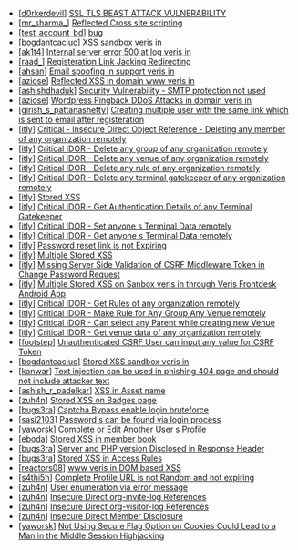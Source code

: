 * [[d0rkerdevil](https://hackerone.com/d0rkerdevil)] [SSL TLS BEAST ATTACK VULNERABILITY ](https://hackerone.com/reports/134760)
* [[mr_sharma_](https://hackerone.com/mr_sharma_)] [Reflected Cross site scripting](https://hackerone.com/reports/174909)
* [[test_account_bd](https://hackerone.com/test_account_bd)] [bug](https://hackerone.com/reports/156941)
* [[bogdantcaciuc](https://hackerone.com/bogdantcaciuc)] [ XSS sandbox veris in](https://hackerone.com/reports/137119)
* [[ak1t4](https://hackerone.com/ak1t4)] [Internal server error 500 at log veris in ](https://hackerone.com/reports/157986)
* [[raad_](https://hackerone.com/raad_)] [Registeration Link Jacking Redirecting ](https://hackerone.com/reports/145306)
* [[ahsan](https://hackerone.com/ahsan)] [Email spoofing in support veris in ](https://hackerone.com/reports/147919)
* [[aziose](https://hackerone.com/aziose)] [Reflected XSS in domain www veris in](https://hackerone.com/reports/137938)
* [[ashishdhaduk](https://hackerone.com/ashishdhaduk)] [Security Vulnerability - SMTP protection not used](https://hackerone.com/reports/123518)
* [[aziose](https://hackerone.com/aziose)] [Wordpress Pingback DDoS Attacks in domain  veris in](https://hackerone.com/reports/124097)
* [[girish_s_pattanashetty](https://hackerone.com/girish_s_pattanashetty)] [Creating multiple user with the same link which is sent to email after registeration](https://hackerone.com/reports/123380)
* [[itly](https://hackerone.com/itly)] [Critical - Insecure Direct Object Reference - Deleting any member of any organization remotely](https://hackerone.com/reports/120115)
* [[itly](https://hackerone.com/itly)] [Critical IDOR - Delete any group of any organization remotely](https://hackerone.com/reports/120121)
* [[itly](https://hackerone.com/itly)] [Critical IDOR - Delete any venue of any organization remotely](https://hackerone.com/reports/120123)
* [[itly](https://hackerone.com/itly)] [Critical IDOR - Delete any rule of any organization remotely](https://hackerone.com/reports/120126)
* [[itly](https://hackerone.com/itly)] [Critical IDOR - Delete any terminal gatekeeper of any organization remotely](https://hackerone.com/reports/120288)
* [[itly](https://hackerone.com/itly)] [Stored XSS ](https://hackerone.com/reports/118950)
* [[itly](https://hackerone.com/itly)] [Critical IDOR - Get Authentication Details of any Terminal Gatekeeper](https://hackerone.com/reports/120293)
* [[itly](https://hackerone.com/itly)] [Critical IDOR - Set anyone s Terminal Data remotely](https://hackerone.com/reports/120291)
* [[itly](https://hackerone.com/itly)] [Critical IDOR - Get anyone s Terminal Data remotely](https://hackerone.com/reports/120289)
* [[itly](https://hackerone.com/itly)] [Password reset link is not Expiring](https://hackerone.com/reports/118948)
* [[itly](https://hackerone.com/itly)] [Multiple Stored XSS](https://hackerone.com/reports/120324)
* [[itly](https://hackerone.com/itly)] [Missing Server Side Validation of CSRF Middleware Token in Change Password Request](https://hackerone.com/reports/120143)
* [[itly](https://hackerone.com/itly)] [Multiple Stored XSS on Sanbox veris in through Veris Frontdesk Android App](https://hackerone.com/reports/121275)
* [[itly](https://hackerone.com/itly)] [Critical IDOR - Get Rules of any organization remotely](https://hackerone.com/reports/120314)
* [[itly](https://hackerone.com/itly)] [Critical IDOR - Make Rule for Any Group  Any Venue remotely](https://hackerone.com/reports/120318)
* [[itly](https://hackerone.com/itly)] [Critical IDOR - Can select any Parent while creating new Venue](https://hackerone.com/reports/120312)
* [[itly](https://hackerone.com/itly)] [Critical IDOR - Get venue data of any organization remotely](https://hackerone.com/reports/120305)
* [[footstep](https://hackerone.com/footstep)] [Unauthenticated CSRF User can input any value for CSRF Token ](https://hackerone.com/reports/143321)
* [[bogdantcaciuc](https://hackerone.com/bogdantcaciuc)] [ Stored XSS sandbox veris in ](https://hackerone.com/reports/137127)
* [[kanwar](https://hackerone.com/kanwar)] [Text injection can be used in phishing 404 page and should not include attacker text](https://hackerone.com/reports/138786)
* [[ashish_r_padelkar](https://hackerone.com/ashish_r_padelkar)] [XSS in Asset name](https://hackerone.com/reports/133744)
* [[zuh4n](https://hackerone.com/zuh4n)] [Stored XSS on Badges page](https://hackerone.com/reports/137845)
* [[bugs3ra](https://hackerone.com/bugs3ra)] [Captcha Bypass enable login bruteforce](https://hackerone.com/reports/124173)
* [[sasi2103](https://hackerone.com/sasi2103)] [Password s can be found via login process ](https://hackerone.com/reports/119454)
* [[yaworsk](https://hackerone.com/yaworsk)] [Complete or Edit Another User s Profile](https://hackerone.com/reports/123731)
* [[eboda](https://hackerone.com/eboda)] [Stored XSS in member book](https://hackerone.com/reports/129342)
* [[bugs3ra](https://hackerone.com/bugs3ra)] [Server and PHP version Disclosed in Response Header](https://hackerone.com/reports/123194)
* [[bugs3ra](https://hackerone.com/bugs3ra)] [Stored XSS in Access Rules](https://hackerone.com/reports/123905)
* [[reactors08](https://hackerone.com/reactors08)] [www veris in DOM based XSS](https://hackerone.com/reports/119453)
* [[s4thi5h](https://hackerone.com/s4thi5h)] [Complete Profile URL is not Random and not expiring ](https://hackerone.com/reports/123902)
* [[zuh4n](https://hackerone.com/zuh4n)] [User enumeration via error message](https://hackerone.com/reports/123496)
* [[zuh4n](https://hackerone.com/zuh4n)] [Insecure Direct org-invite-log References](https://hackerone.com/reports/123712)
* [[zuh4n](https://hackerone.com/zuh4n)] [Insecure Direct org-visitor-log References](https://hackerone.com/reports/123713)
* [[zuh4n](https://hackerone.com/zuh4n)] [Insecure Direct Member Disclosure](https://hackerone.com/reports/123501)
* [[yaworsk](https://hackerone.com/yaworsk)] [Not Using Secure Flag Option on Cookies Could Lead to a Man in the Middle Session Highjacking](https://hackerone.com/reports/123748)
